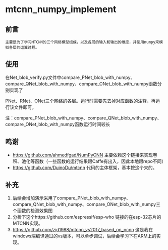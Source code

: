 # mtcnn_numpy_implement

## 前言
    
    主要是为了学习MTCNN的三个网络模型组成，以及各层的输入和输出的维度，并使用numpy来模拟各层的运算过程。
    
## 使用

在Net_blob_verify.py文件中compare_PNet_blob_with_numpy、compare_QNet_blob_with_numpy、compare_ONet_blob_with_numpy函数分别实现了

PNet、RNet、ONet三个网络的各层。运行时需要先去掉对应函数的注释，再运行该文件即可。

注：compare_PNet_blob_with_numpy、compare_QNet_blob_with_numpy、compare_ONet_blob_with_numpy函数运行时间较长

## 鸣谢

* https://github.com/ahmedfgad/NumPyCNN 主要依赖这个链接来实现卷积、池化等函数（一些函数的运行结果跟Caffe有出入，因此本地跟repo不同）
* https://github.com/DuinoDu/mtcnn 代码的主体框架，基本按这个来的。

## 补充

1. 后续会增加演示采用了compare_PNet_blob_with_numpy、compare_QNet_blob_with_numpy、compare_ONet_blob_with_numpy三个函数的检测效果图
2. 分析下这个https://github.com/espressif/esp-who 链接的在esp-32芯片的MTCNN实现。
3. https://github.com/zjd1988/mtcnn_vs2017_based_on_ncnn 这是我在windows端编译通过的vs版本，可以单步调试，后续会学习下在ARM上的实现。



